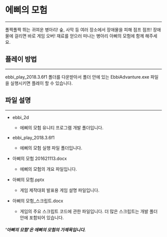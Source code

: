 # 에삐의 모험
--------------
폴짝폴짝 뛰는 귀여운 병아리! 숲, 사막 등 여러 장소에서 장애물을 피해 점프 점프! 장애물에 걸리면 바로 게임 오버! 재료를 얻으러 떠나는 병아리 아삐의 모험에 함께 해주세요.

## 플레이 방법
--------------------
ebbi_play_2018.3.6f1 폴더를 다운받아서 폴더 안에 있는 EbbiAdvanture.exe 파일을 실행시키면 플레이 할 수 있습니다.

## 파일 설명
---------------------
* ebbi_2d
	* 에삐의 모험 유니티 프로그램 개발 폴더입니다.

* ebbi_play_2018.3.6f1
	* 에삐의 모험 실행 파일 폴더입니다.

* 아삐의 모험 201621113.docx
	* 에삐의 모험의 개요 파일입니다.

* 아삐의 모험.pptx
	* 게임 제작대회 발표용 게임 설명 파일입니다.

* 아삐의 모험_스크립트.docx
	* 게임의 주요 스크립트 코드에 관한 파일입니다. 더 많은 스크립트는 개발 폴더 안에 포함되어 있습니다.

##### '아삐의 모험'은 에삐의 모험의 가제목입니다.